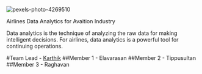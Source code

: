 ![pexels-photo-4269510](https://user-images.githubusercontent.com/98963132/192129805-bef800cf-d60b-4c0b-b8ff-25e3049e5f23.jpg)

Airlines Data Analytics for Avaition Industry

 Data analytics is the technique of analyzing the raw data for making intelligent decisions. For airlines, data analytics is a powerful tool for continuing operations.
 
 #Team Lead - [Karthik](https://twitter.com/ryderisfree)
 ##Member 1  - Elavarasan
 ##Member 2  - Tippusultan
 ##Member 3  - Raghavan
